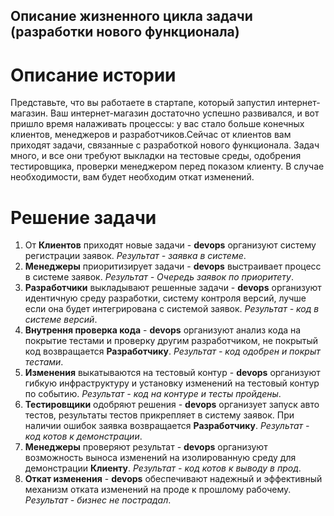 ## Описание жизненного цикла задачи (разработки нового функционала)

# Описание истории
Представьте, что вы работаете в стартапе, который запустил интернет-магазин. Ваш интернет-магазин достаточно успешно развивался, и вот пришло время налаживать процессы: у вас стало больше конечных клиентов, менеджеров и разработчиков.Сейчас от клиентов вам приходят задачи, связанные с разработкой нового функционала. Задач много, и все они требуют выкладки на тестовые среды, одобрения тестировщика, проверки менеджером перед показом клиенту. В случае необходимости, вам будет необходим откат изменений.

# Решение задачи
1. От **Клиентов** приходят новые задачи - **devops** организуют систему регистрации заявок. *Результат - заявка в системе*.
2. **Менеджеры** приоритизирует задачи - **devops** выстраивает процесс в системе заявок. *Результат - Очередь заявок по приоритету*.
3. **Разработчики** выкладывают решенные задачи - **devops** организуют идентичную среду разработки, систему контроля версий, лучше если она будет интегрирована с системой заявок. *Результат - код в системе версий*.
4. **Внутрення проверка кода** - **devops** организуют анализ кода на покрытие тестами и проверку другим разработчиком, не покрытый код возвращается **Разработчику**. *Результат - код одобрен и покрыт тестами*.
5. **Изменения** выкатываются на тестовый контур - **devops** организуют гибкую инфраструктуру и установку изменений на тестовый контур по событию. *Результат - код на контуре и тесты пройдены*.
6. **Тестировщики** одобряют решения - **devops** организует запуск авто тестов, результаты тестов прикрепляет в систему заявок. При наличии ошибок заявка возвращается **Разработчику**. *Результат - код котов к демонстрации*.
7. **Менеджеры** проверяют результат - **devops** организуют возможность выноса изменений на изолированную среду для демонстрации **Клиенту**. *Результат - код котов к выводу в прод*.
8. **Откат изменения** - **devops** обеспечивают надежный и эффективный механизм отката изменений на проде к прошлому рабочему. *Результат - бизнес не пострадал*.
